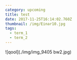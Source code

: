 ```yaml
---
category: upcoming
title: test
date: 2017-11-25T16:14:02.760Z
thumbnail: /img/Einar10.jpg
tags:
  - term_1
  - term_2
---
```

![qool](./img/img_9405 bw2.jpg)
